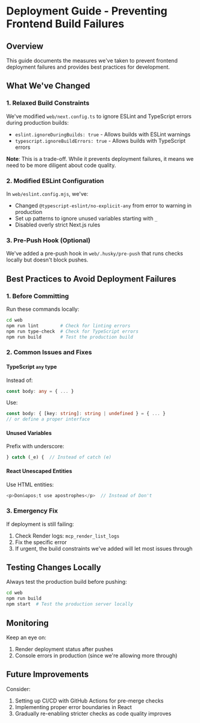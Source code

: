# Deployment Guide - Preventing Frontend Build Failures

## Overview
This guide documents the measures we've taken to prevent frontend deployment failures and provides best practices for development.

## What We've Changed

### 1. Relaxed Build Constraints
We've modified `web/next.config.ts` to ignore ESLint and TypeScript errors during production builds:
- `eslint.ignoreDuringBuilds: true` - Allows builds with ESLint warnings
- `typescript.ignoreBuildErrors: true` - Allows builds with TypeScript errors

**Note**: This is a trade-off. While it prevents deployment failures, it means we need to be more diligent about code quality.

### 2. Modified ESLint Configuration
In `web/eslint.config.mjs`, we've:
- Changed `@typescript-eslint/no-explicit-any` from error to warning in production
- Set up patterns to ignore unused variables starting with `_`
- Disabled overly strict Next.js rules

### 3. Pre-Push Hook (Optional)
We've added a pre-push hook in `web/.husky/pre-push` that runs checks locally but doesn't block pushes.

## Best Practices to Avoid Deployment Failures

### 1. Before Committing
Run these commands locally:
```bash
cd web
npm run lint        # Check for linting errors
npm run type-check  # Check for TypeScript errors
npm run build       # Test the production build
```

### 2. Common Issues and Fixes

#### TypeScript `any` type
Instead of:
```typescript
const body: any = { ... }
```

Use:
```typescript
const body: { [key: string]: string | undefined } = { ... }
// or define a proper interface
```

#### Unused Variables
Prefix with underscore:
```typescript
} catch (_e) {  // Instead of catch (e)
```

#### React Unescaped Entities
Use HTML entities:
```typescript
<p>Don&apos;t use apostrophes</p>  // Instead of Don't
```

### 3. Emergency Fix
If deployment is still failing:
1. Check Render logs: `mcp_render_list_logs`
2. Fix the specific error
3. If urgent, the build constraints we've added will let most issues through

## Testing Changes Locally

Always test the production build before pushing:
```bash
cd web
npm run build
npm start  # Test the production server locally
```

## Monitoring

Keep an eye on:
1. Render deployment status after pushes
2. Console errors in production (since we're allowing more through)

## Future Improvements

Consider:
1. Setting up CI/CD with GitHub Actions for pre-merge checks
2. Implementing proper error boundaries in React
3. Gradually re-enabling stricter checks as code quality improves
